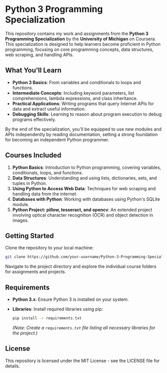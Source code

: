 
# Python 3 Programming Specialization

This repository contains my work and assignments from the **Python 3 Programming Specialization** by the **University of Michigan** on Coursera. This specialization is designed to help learners become proficient in Python programming, focusing on core programming concepts, data structures, web scraping, and handling APIs.

## What You'll Learn

- **Python 3 Basics**: From variables and conditionals to loops and functions.
- **Intermediate Concepts**: Including keyword parameters, list comprehensions, lambda expressions, and class inheritance.
- **Practical Applications**: Writing programs that query Internet APIs for data and extract useful information.
- **Debugging Skills**: Learning to reason about program execution to debug programs effectively.

By the end of the specialization, you'll be equipped to use new modules and APIs independently by reading documentation, setting a strong foundation for becoming an independent Python programmer.

## Courses Included

1. **Python Basics**: Introduction to Python programming, covering variables, conditionals, loops, and functions.
2. **Data Structures**: Understanding and using lists, dictionaries, sets, and tuples in Python.
3. **Using Python to Access Web Data**: Techniques for web scraping and handling data from the internet.
4. **Databases with Python**: Working with databases using Python's SQLite module.
5. **Python Project: pillow, tesseract, and opencv**: An extended project involving optical character recognition (OCR) and object detection in images.

## Getting Started

Clone the repository to your local machine:

```bash
git clone https://github.com/your-username/Python-3-Programming-Specialization.git
```

Navigate to the project directory and explore the individual course folders for assignments and projects.

## Requirements

- **Python 3.x**: Ensure Python 3 is installed on your system.
- **Libraries**: Install required libraries using pip:

  ```bash
  pip install -r requirements.txt
  ```

  *(Note: Create a `requirements.txt` file listing all necessary libraries for the project.)*

## License

This repository is licensed under the MIT License - see the LICENSE file for details.
